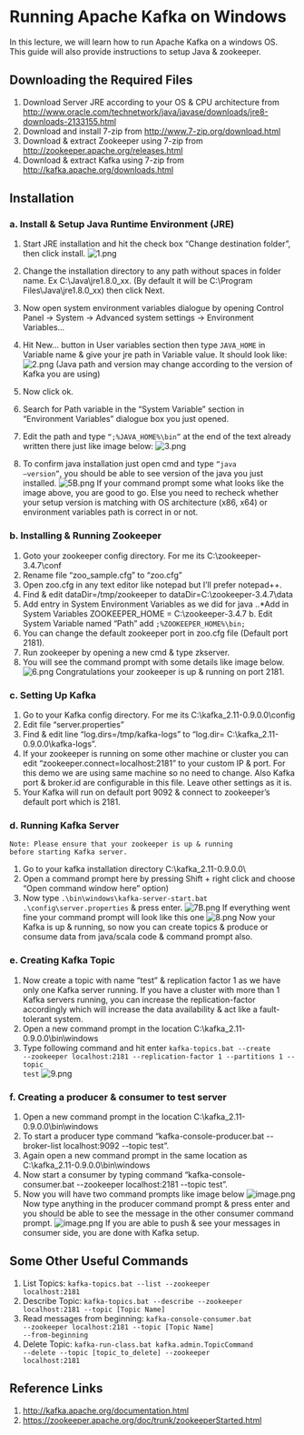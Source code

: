 
# Running Apache Kafka on Windows

In this lecture, we will learn how to run Apache Kafka on a windows OS. This guide will also provide instructions to setup Java & zookeeper.

## Downloading the Required Files

1. Download Server JRE according to your OS & CPU architecture from http://www.oracle.com/technetwork/java/javase/downloads/jre8-downloads-2133155.html
2. Download and install 7-zip from http://www.7-zip.org/download.html
3. Download & extract Zookeeper using 7-zip from http://zookeeper.apache.org/releases.html
4. Download & extract Kafka using 7-zip from http://kafka.apache.org/downloads.html

## Installation

### a. Install & Setup Java Runtime Environment (JRE)
1. Start JRE installation and hit the check box “Change destination folder”, then click install.
![1.png](img/1.png)
2. Change the installation directory to any path without spaces in folder name. Ex C:\Java\jre1.8.0_xx\. (By default it will be C:\Program Files\Java\jre1.8.0_xx) then click Next.
3. Now open system environment variables dialogue by opening Control Panel -> System -> Advanced system settings -> Environment Variables…
4. Hit New… button in User variables section then type <code>JAVA_HOME</code> in Variable name & give your jre path in Variable value. It should look like:
![2.png](img/2.png)
(Java path and version may change according to the version of Kafka you are using)

5. Now click ok.
6. Search for Path variable in the “System Variable” section in “Environment Variables” dialogue box you just opened.
7. Edit the path and type <code>“;%JAVA_HOME%\bin”</code> at the end of the text already written there just like image below:
![3.png](img/3.png)
8. To confirm java installation just open cmd and type <code>“java –version”</code>, you should be able to see version of the java you just installed.
![5B.png](img/5B.png)
If your command prompt some what looks like the image above, you are good to go. Else you need to recheck whether your setup version is matching with OS architecture (x86, x64) or environment variables path is correct in or not.

### b. Installing & Running Zookeeper
1. Goto your zookeeper config directory. For me its C:\zookeeper-3.4.7\conf
2. Rename file “zoo_sample.cfg” to “zoo.cfg”
3. Open zoo.cfg in any text editor like notepad but I’ll prefer notepad++.
4. Find & edit dataDir=/tmp/zookeeper to dataDir=C:\zookeeper-3.4.7\data
5. Add entry in System Environment Variables as we did for java
..*Add in System Variables ZOOKEEPER_HOME = C:\zookeeper-3.4.7
    b. Edit System Variable named “Path” add <code>;%ZOOKEEPER_HOME%\bin;</code>
6. You can change the default zookeeper port in zoo.cfg file (Default port 2181).
7. Run zookeeper by opening a new cmd & type zkserver.
8. You will see the command prompt with some details like image below.
![6.png](img/6.png)
Congratulations your zookeeper is up & running on port 2181.

### c. Setting Up Kafka
1. Go to your Kafka config directory. For me its C:\kafka_2.11-0.9.0.0\config
2. Edit file “server.properties”
3. Find & edit line “log.dirs=/tmp/kafka-logs” to “log.dir= C:\kafka_2.11-0.9.0.0\kafka-logs”.
4. If your zookeeper is running on some other machine or cluster you can edit “zookeeper.connect=localhost:2181” to your custom IP & port. For this demo we are using same machine so no need to change. Also Kafka port & broker.id are configurable in this file. Leave other settings as it is.
5. Your Kafka will run on default port 9092 & connect to zookeeper’s default port which is 2181.

### d. Running Kafka Server
<code>Note: Please ensure that your zookeeper is up & running before starting Kafka server.</code>
1. Go to your kafka installation directory C:\kafka_2.11-0.9.0.0\
2. Open a command prompt here by pressing Shift + right click and choose “Open command window here” option)
3. Now type <code>.\bin\windows\kafka-server-start.bat .\config\server.properties</code> & press enter.
![7B.png](img/7B.png)
If everything went fine your command prompt will look like this one
![8.png](img/8.png)
Now your Kafka is up & running, so now you can create topics & produce or consume data from java/scala code & command prompt also.

### e. Creating Kafka Topic
1. Now create a topic with name “test” & replication factor 1 as we have only one Kafka server running. If you have a cluster with more than 1 Kafka servers running, you can increase the replication-factor accordingly which will increase the data availability & act like a fault-tolerant system.
2. Open a new command prompt in the location C:\kafka_2.11-0.9.0.0\bin\windows
3. Type following command and hit enter
<code>kafka-topics.bat --create --zookeeper localhost:2181 --replication-factor 1 --partitions 1 --topic test</code>
![9.png](img/9.png)

### f. Creating a producer & consumer to test server 
1. Open a new command prompt in the location C:\kafka_2.11-0.9.0.0\bin\windows
2. To start a producer type command “kafka-console-producer.bat --broker-list localhost:9092 --topic test”.
3. Again open a new command prompt in the same location as C:\kafka_2.11-0.9.0.0\bin\windows
4. Now start a consumer by typing command “kafka-console-consumer.bat --zookeeper localhost:2181 --topic test”.
5. Now you will have two command prompts like image below
![image.png](attachment:image.png)
Now type anything in the producer command prompt & press enter and you should be able to see the message in the other consumer command prompt.
![image.png](attachment:image.png)
If you are able to push & see your messages in consumer side, you are done with Kafka setup.

## Some Other Useful Commands
1. List Topics: <code>kafka-topics.bat --list --zookeeper localhost:2181</code>
2. Describe Topic: <code>kafka-topics.bat --describe --zookeeper localhost:2181 --topic [Topic Name]</code>
3. Read messages from beginning: <code>kafka-console-consumer.bat --zookeeper localhost:2181 --topic [Topic Name] --from-beginning</code>
4. Delete Topic: <code>kafka-run-class.bat kafka.admin.TopicCommand --delete --topic [topic_to_delete] --zookeeper localhost:2181</code>
## Reference Links
1. http://kafka.apache.org/documentation.html
2. https://zookeeper.apache.org/doc/trunk/zookeeperStarted.html
